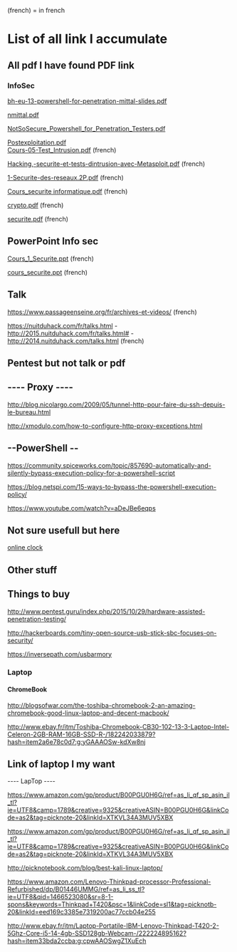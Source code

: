 


(french) = in french

# List of all link I accumulate

## All pdf I have found  PDF link

### InfoSec

[bh-eu-13-powershell-for-penetration-mittal-slides.pdf](https://media.blackhat.com/eu-13/briefings/Mittal/bh-eu-13-powershell-for-penetration-mittal-slides.pdf)

[nmittal.pdf](https://cdn.shopify.com/s/files/1/0177/9886/files/nmittal.pdf)

[NotSoSecure_Powershell_for_Penetration_Testers.pdf](https://www.notsosecure.com/wp-content/uploads/2016/03/NotSoSecure_Powershell_for_Penetration_Testers.pdf)

[Postexploitation.pdf](http://www.ittoday.info/Excerpts/Postexploitation.pdf)             
[Cours-05-Test_Intrusion.pdf](https://cours.etsmtl.ca/mti719/documents/cours/Cours-05-Test_Intrusion.pdf) (french)

[Hacking,-securite-et-tests-dintrusion-avec-Metasploit.pdf](http://tony3d3.free.fr/files/Hacking,-securite-et-tests-dintrusion-avec-Metasploit.pdf) (french)

[1-Securite-des-reseaux.2P.pdf](https://www.irisa.fr/prive/bcousin/Cours/1-Securite-des-reseaux.2P.pdf) (french)

[Cours_securite informatique.pdf](https://doc.lagout.org/Others/Cours_securite%20informatique.pdf) (french)

[crypto.pdf](http://www.montefiore.ulg.ac.be/~dumont/pdf/crypto.pdf) (french)

[securite.pdf](http://ylescop.free.fr/mrim/cours/securite.pdf) (french)




## PowerPoint Info sec


[Cours_1_Securite.ppt](http://www.univ-bouira.dz/ar/images/uamob/fichiers/Cours/Securit%C3%A9%20Informatique%20raiahla/Cours_1_Securite.ppt) (french)

[cours_securite.ppt](http://deptinfo.cnam.fr/Enseignement/CycleProbatoire/RSX102/cours_securite.ppt) (french)

## Talk

https://www.passageenseine.org/fr/archives-et-videos/ (french)

https://nuitduhack.com/fr/talks.html  - http://2015.nuitduhack.com/fr/talks.html# - http://2014.nuitduhack.com/talks.html (french)



## Pentest but not talk or pdf


## ---- Proxy ----

http://blog.nicolargo.com/2009/05/tunnel-http-pour-faire-du-ssh-depuis-le-bureau.html

http://xmodulo.com/how-to-configure-http-proxy-exceptions.html



## --PowerShell --

https://community.spiceworks.com/topic/857690-automatically-and-silently-bypass-execution-policy-for-a-powershell-script


https://blog.netspi.com/15-ways-to-bypass-the-powershell-execution-policy/


https://www.youtube.com/watch?v=aDeJBe6eqps



## Not sure usefull but here

[online clock](http://heure.com)



## Other  stuff
## Things to buy

http://www.pentest.guru/index.php/2015/10/29/hardware-assisted-penetration-testing/

http://hackerboards.com/tiny-open-source-usb-stick-sbc-focuses-on-security/

https://inversepath.com/usbarmory

### Laptop

#### ChromeBook

http://blogsofwar.com/the-toshiba-chromebook-2-an-amazing-chromebook-good-linux-laptop-and-decent-macbook/

http://www.ebay.fr/itm/Toshiba-Chromebook-CB30-102-13-3-Laptop-Intel-Celeron-2GB-RAM-16GB-SSD-R-/182242033879?hash=item2a6e78c0d7:g:yGAAAOSw-kdXw8nj



## Link of laptop I my want


---- LapTop ----


https://www.amazon.com/gp/product/B00PGU0H6G/ref=as_li_qf_sp_asin_il_tl?ie=UTF8&camp=1789&creative=9325&creativeASIN=B00PGU0H6G&linkCode=as2&tag=picknote-20&linkId=XTKVL34A3MUV5XBX

https://www.amazon.com/gp/product/B00PGU0H6G/ref=as_li_qf_sp_asin_il_tl?ie=UTF8&camp=1789&creative=9325&creativeASIN=B00PGU0H6G&linkCode=as2&tag=picknote-20&linkId=XTKVL34A3MUV5XBX

http://picknotebook.com/blog/best-kali-linux-laptop/

https://www.amazon.com/Lenovo-Thinkpad-processor-Professional-Refurbished/dp/B01446UMMG/ref=as_li_ss_tl?ie=UTF8&qid=1466523080&sr=8-1-spons&keywords=Thinkpad+T420&psc=1&linkCode=sl1&tag=picknotb-20&linkId=eed169c3385e7319200ac77ccb04e255

http://www.ebay.fr/itm/Laptop-Portatile-IBM-Lenovo-Thinkpad-T420-2-5Ghz-Core-i5-14-4gb-SSD128gb-Webcam-/222224895162?hash=item33bda2ccba:g:cpwAAOSwgZ1XuEch
